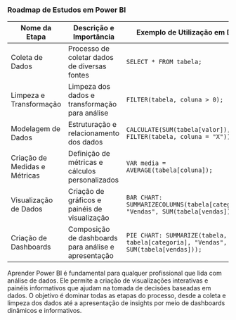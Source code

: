 ### Roadmap de Estudos em Power BI

| Nome da Etapa                   | Descrição e Importância                               | Exemplo de Utilização em DAX                        |
|--------------------------------|-------------------------------------------------------|-----------------------------------------------------|
| Coleta de Dados                 | Processo de coletar dados de diversas fontes         | `SELECT * FROM tabela;`                             |
| Limpeza e Transformação        | Limpeza dos dados e transformação para análise        | `FILTER(tabela, coluna > 0);`                        |
| Modelagem de Dados              | Estruturação e relacionamento dos dados               | `CALCULATE(SUM(tabela[valor]), FILTER(tabela, coluna = "X"));` |
| Criação de Medidas e Métricas  | Definição de métricas e cálculos personalizados       | `VAR media = AVERAGE(tabela[coluna]);`               |
| Visualização de Dados          | Criação de gráficos e painéis de visualização         | `BAR CHART: SUMMARIZECOLUMNS(tabela[categoria], "Vendas", SUM(tabela[vendas]));` |
| Criação de Dashboards          | Composição de dashboards para análise e apresentação  | `PIE CHART: SUMMARIZE(tabela, tabela[categoria], "Vendas", SUM(tabela[vendas]));` |

Aprender Power BI é fundamental para qualquer profissional que lida com análise de dados. Ele permite a criação de visualizações interativas e painéis informativos que ajudam na tomada de decisões baseadas em dados. O objetivo é dominar todas as etapas do processo, desde a coleta e limpeza dos dados até a apresentação de insights por meio de dashboards dinâmicos e informativos.
